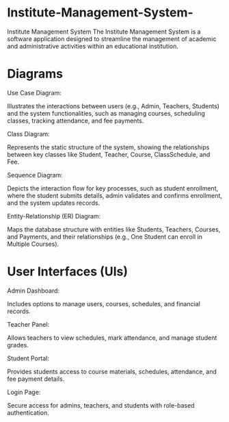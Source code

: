 # Institute-Management-System-
Institute Management System The Institute Management System is a software application designed to streamline the management of academic and administrative activities within an educational institution.

# Diagrams
Use Case Diagram:

Illustrates the interactions between users (e.g., Admin, Teachers, Students) and the system functionalities, such as managing courses, scheduling classes, tracking attendance, and fee payments.

Class Diagram:

Represents the static structure of the system, showing the relationships between key classes like Student, Teacher, Course, ClassSchedule, and Fee.

Sequence Diagram:

Depicts the interaction flow for key processes, such as student enrollment, where the student submits details, admin validates and confirms enrollment, and the system updates records.

Entity-Relationship (ER) Diagram:

Maps the database structure with entities like Students, Teachers, Courses, and Payments, and their relationships (e.g., One Student can enroll in Multiple Courses).


# User Interfaces (UIs)

Admin Dashboard:

Includes options to manage users, courses, schedules, and financial records.

Teacher Panel:

Allows teachers to view schedules, mark attendance, and manage student grades.

Student Portal:

Provides students access to course materials, schedules, attendance, and fee payment details.

Login Page:

Secure access for admins, teachers, and students with role-based authentication.
